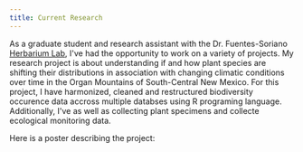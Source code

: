 ```yaml
---
title: Current Research
---
```


As a graduate student and research assistant with the Dr. Fuentes-Soriano [Herbarium Lab](https://aces.nmsu.edu/herbarium/index.html), I've had the opportunity to work on a variety of projects. My research project is about understanding if and how plant species are shifting their distributions in association with changing climatic conditions over time in the Organ Mountains of South-Central New Mexico. For this project, I have harmonized, cleaned and restructured biodiversity occurence data accross multiple databses using R programing language. Additionally, I've  as well as collecting plant specimens and collecte ecological monitoring data. 


Here is a poster describing the project:

<a href="NMNPS_Final_36x48.pdf" class="image fit"><img src="NMNPS_Final_36x48.pdf" alt=""></a>	
